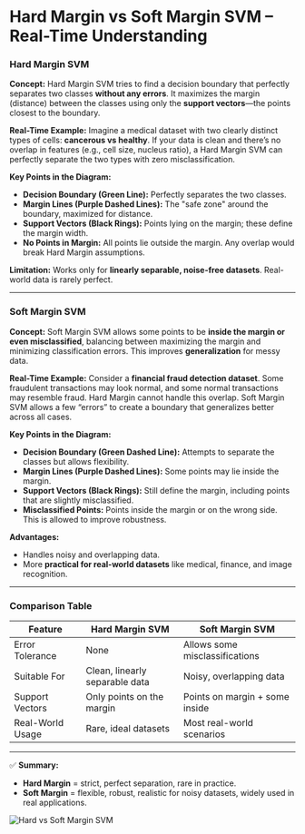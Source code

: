 # Hard Margin vs Soft Margin SVM – Real-Time Understanding

### **Hard Margin SVM**

**Concept:** Hard Margin SVM tries to find a decision boundary that perfectly separates two classes **without any errors**. It maximizes the margin (distance) between the classes using only the **support vectors**—the points closest to the boundary.

**Real-Time Example:** Imagine a medical dataset with two clearly distinct types of cells: **cancerous vs healthy**. If your data is clean and there’s no overlap in features (e.g., cell size, nucleus ratio), a Hard Margin SVM can perfectly separate the two types with zero misclassification.

**Key Points in the Diagram:**

* **Decision Boundary (Green Line):** Perfectly separates the two classes.
* **Margin Lines (Purple Dashed Lines):** The "safe zone" around the boundary, maximized for distance.
* **Support Vectors (Black Rings):** Points lying on the margin; these define the margin width.
* **No Points in Margin:** All points lie outside the margin. Any overlap would break Hard Margin assumptions.

**Limitation:** Works only for **linearly separable, noise-free datasets**. Real-world data is rarely perfect.

---

### **Soft Margin SVM**

**Concept:** Soft Margin SVM allows some points to be **inside the margin or even misclassified**, balancing between maximizing the margin and minimizing classification errors. This improves **generalization** for messy data.

**Real-Time Example:** Consider a **financial fraud detection dataset**. Some fraudulent transactions may look normal, and some normal transactions may resemble fraud. Hard Margin cannot handle this overlap. Soft Margin SVM allows a few “errors” to create a boundary that generalizes better across all cases.

**Key Points in the Diagram:**

* **Decision Boundary (Green Dashed Line):** Attempts to separate the classes but allows flexibility.
* **Margin Lines (Purple Dashed Lines):** Some points may lie inside the margin.
* **Support Vectors (Black Rings):** Still define the margin, including points that are slightly misclassified.
* **Misclassified Points:** Points inside the margin or on the wrong side. This is allowed to improve robustness.

**Advantages:**

* Handles noisy and overlapping data.
* More **practical for real-world datasets** like medical, finance, and image recognition.

---

### **Comparison Table**

| Feature          | Hard Margin SVM                | Soft Margin SVM                |
| ---------------- | ------------------------------ | ------------------------------ |
| Error Tolerance  | None                           | Allows some misclassifications |
| Suitable For     | Clean, linearly separable data | Noisy, overlapping data        |
| Support Vectors  | Only points on the margin      | Points on margin + some inside |
| Real-World Usage | Rare, ideal datasets           | Most real-world scenarios      |

---

✅ **Summary:**

* **Hard Margin** = strict, perfect separation, rare in practice.
* **Soft Margin** = flexible, robust, realistic for noisy datasets, widely used in real applications.

![Hard vs Soft Margin SVM]()

